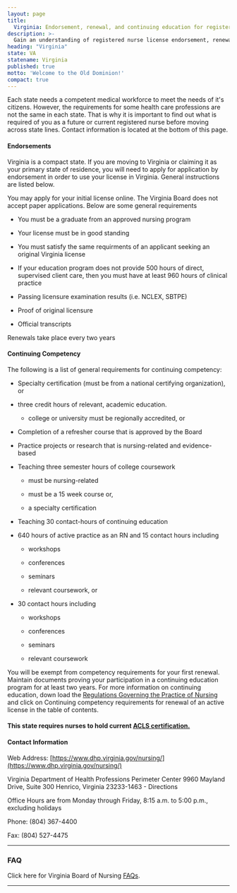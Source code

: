 ```yaml
---
layout: page
title:
  Virginia: Endorsement, renewal, and continuing education for registered nurse license
description: >-
  Gain an understanding of registered nurse license endorsement, renewal, and continuing education in Virginia. Stay informed and meet the requirements for your nursing career in the state.
heading: "Virginia"
state: VA
statename: Virginia
published: true
motto: 'Welcome to the Old Dominion!'
compact: true
---
```


Each state needs a competent medical workforce to meet the needs of it's citizens. However, the requirements for some health care professions are not the same in each state. That is why it is important to find out what is required of you as a future or current registered nurse before moving across state lines. Contact information is located at the bottom of this page.

#### Endorsements

Virginia is a compact state. If you are moving to Virginia or claiming it as your primary state of residence, you will need to apply for application by endorsement in order to use your license in Virginia. General instructions are listed below.

You may apply for your initial license online. The Virginia Board does not accept paper applications. Below are some general requirements

*   You must be a graduate from an approved nursing program
    
*   Your license must be in good standing
    
*   You must satisfy the same requirments of an applicant seeking an original Virginia license
    
*   If your education program does not provide 500 hours of direct, supervised client care, then you must have at least 960 hours of clinical practice
    
*   Passing licensure examination results (i.e. NCLEX, SBTPE)
    
*   Proof of original licensure
    
*   Official transcripts
    

Renewals take place every two years

#### Continuing Competency

The following is a list of general requirements for continuing competency:

*   Specialty certification (must be from a national certifying organization), or
    
*   three credit hours of relevant, academic education.
    
    *   college or university must be regionally accredited, or
        
*   Completion of a refresher course that is approved by the Board
    
*   Practice projects or research that is nursing-related and evidence-based
    
*   Teaching three semester hours of college coursework
    
    *   must be nursing-related
        
    *   must be a 15 week course or,
        
    *   a specialty certification
        
*   Teaching 30 contact-hours of continuing education
    
*   640 hours of active practice as an RN and 15 contact hours including
    
    *   workshops
        
    *   conferences
        
    *   seminars
        
    *   relevant coursework, or
        
*   30 contact hours including
    
    *   workshops
        
    *   conferences
        
    *   seminars
        
    *   relevant coursework
        

You will be exempt from competency requirements for your first renewal. Maintain documents proving your participation in a continuing education program for at least two years. For more information on continuing education, down load the [Regulations Governing the Practice of Nursing](https://www.dhp.virginia.gov/nursing/leg/Nursing04082015.doc) and click on Continuing competency requirements for renewal of an active license in the table of contents.

#### This state requires nurses to hold current [ACLS certification.](https://www.acls.net/virginia-acls-pals-bls.htm)

#### Contact Information

Web Address: [https://www.dhp.virginia.gov/nursing/](https://www.dhp.virginia.gov/nursing/)

Virginia Department of Health Professions
Perimeter Center
9960 Mayland Drive, Suite 300
Henrico, Virginia 23233-1463 - Directions

Office Hours are from Monday through Friday, 8:15 a.m. to 5:00 p.m., excluding holidays

Phone: (804) 367-4400

Fax: (804) 527-4475

* * *

### FAQ

Click here for Virginia Board of Nursing [FAQs](https://www.dhp.virginia.gov/nursing/nursing_faq.htm).

* * *